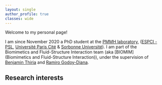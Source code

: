 ```yaml
---
layout: single
author_profile: true
classes: wide
---
```


Welcome to my personal page!


I am since November 2020 a PhD student at the [PMMH laboratory](https://www.pmmh.espci.fr/?-Le-laboratoire-), ([ESPCI - PSL](https://www.espci.psl.eu/fr/), [Université Paris Cité](https://u-paris.fr/) & [Sorbonne Université](https://www.sorbonne-universite.fr/)).
I am part of the Biomimetics and Fluid-Structure Interaction team (aka [BIOMIM](Biomimetics and Fluid-Structure Interaction)), under the supervision of [Benjamin Thiria](https://scholar.google.be/citations?user=Ho7KLfUAAAAJ&hl=fr) and [Ramiro Godoy-Diana](https://blog.espci.fr/ramiro/).

<!---
ou can find my complete C.V. [here]({{ site.url }}{{ site.baseurl }}/assets/docs/Detailed_CV_Fermanian.pdf).
-->

## Research interests

<!---
I am generally interested in fluid mechanics, in particular fluid-structure interaction, biolocomotion

in the mathematical theory of deep learning, in particular in neural ordinary differential equations, post-selection inference, and learning with time series. The topic of my PhD was the application of signatures, a tool from stochastic analysis that allows to extract information from temporal data, in statistics and machine learning. This subject has been developed in two directions: on the one hand, designing new algorithms using signatures as features, and, on the other hand, leveraging the theory of signatures to study existing deep learning algorithms such as RNN, via the recent notion of neural ordinary differential equations. Check out the [DataSig website](https://datasig.ac.uk) for more information on applications of signatures in machine learning.
-->